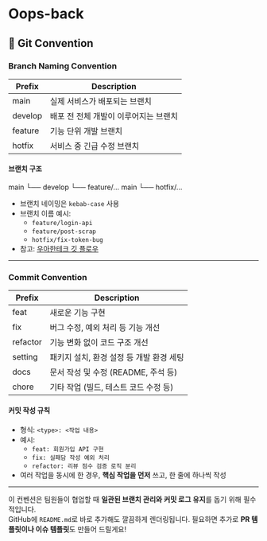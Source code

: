 # Oops-back
## 📠 Git Convention

### Branch Naming Convention

| Prefix  | Description                      |
|---------|----------------------------------|
| main    | 실제 서비스가 배포되는 브랜치         |
| develop | 배포 전 전체 개발이 이루어지는 브랜치   |
| feature | 기능 단위 개발 브랜치               |
| hotfix  | 서비스 중 긴급 수정 브랜치            |

#### 브랜치 구조

main
└── develop
└── feature/...
main
└── hotfix/...


- 브랜치 네이밍은 `kebab-case` 사용
- 브랜치 이름 예시:
  - `feature/login-api`
  - `feature/post-scrap`
  - `hotfix/fix-token-bug`
- 참고: [우아한테크 깃 플로우](https://techblog.woowahan.com/2553/)

---

### Commit Convention

| Prefix   | Description                                     |
|----------|-------------------------------------------------|
| feat     | 새로운 기능 구현                                  |
| fix      | 버그 수정, 예외 처리 등 기능 개선                    |
| refactor | 기능 변화 없이 코드 구조 개선                        |
| setting  | 패키지 설치, 환경 설정 등 개발 환경 세팅               |
| docs     | 문서 작성 및 수정 (README, 주석 등)                |
| chore    | 기타 작업 (빌드, 테스트 코드 수정 등)               |

#### 커밋 작성 규칙

- 형식: `<type>: <작업 내용>`
- 예시:
  - `feat: 회원가입 API 구현`
  - `fix: 실패담 작성 예외 처리`
  - `refactor: 리뷰 점수 검증 로직 분리`
- 여러 작업을 동시에 한 경우, **핵심 작업을 먼저** 쓰고, 한 줄에 하나씩 작성

---

이 컨벤션은 팀원들이 협업할 때 **일관된 브랜치 관리와 커밋 로그 유지**를 돕기 위해 필수적입니다.  
GitHub에 `README.md`로 바로 추가해도 깔끔하게 렌더링됩니다. 필요하면 추가로 **PR 템플릿이나 이슈 템플릿**도 만들어 드릴게요!

